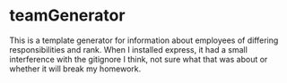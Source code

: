 # teamGenerator
This is a template generator for information about employees of differing responsibilities and rank. When I installed express, it had a small interference with the gitignore I think, not sure what that was about or whether it will break my homework.